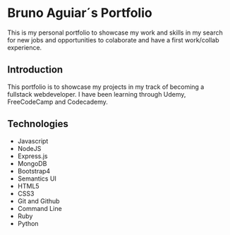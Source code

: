 # Bruno Aguiar´s Portfolio

This is my personal portfolio to showcase my work and skills in my search for new jobs and opportunities to colaborate and have a first work/collab experience.

## Introduction

This portfolio is to showcase my projects in my track of becoming a fullstack webdeveloper. I have been learning through Udemy, FreeCodeCamp and Codecademy.

## Technologies

* Javascript
* NodeJS
* Express.js
* MongoDB
* Bootstrap4
* Semantics UI
* HTML5
* CSS3
* Git and Github
* Command Line
* Ruby
* Python

